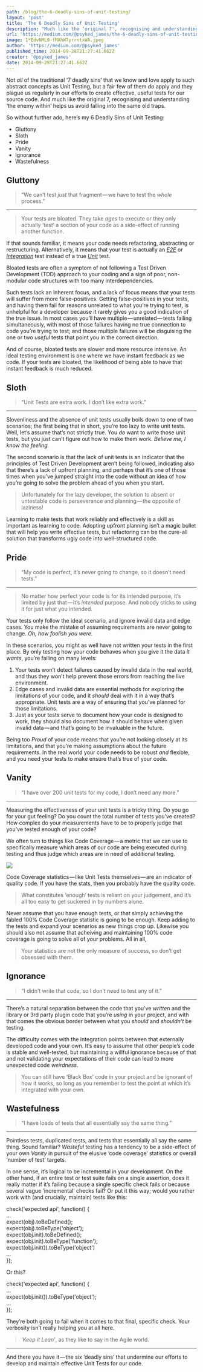 ```yaml
---
path: /blog/the-6-deadly-sins-of-unit-testing/
layout: 'post'
title: 'The 6 Deadly Sins of Unit Testing'
description: "Much like the ‘original 7', recognising and understanding ‘the enemy within’ helps us avoid falling into the same old traps."
url: 'https://medium.com/@psyked_james/the-6-deadly-sins-of-unit-testing-6b60d79b7238'
image: 1*EdvNML9-fMAhW7yrrntxWA.jpeg
author: 'https://medium.com/@psyked_james'
published_time: 2014-09-28T21:27:41.662Z
creator: '@psyked_james'
date: 2014-09-28T21:27:41.662Z
---
```


Not _all_ of the traditional ‘7 deadly sins’ that we know and love apply to such abstract concepts as Unit Testing, but a fair few of them _do_ apply and they plague us regularly in our efforts to create effective, useful tests for our source code. And much like the original 7, recognising and understanding ‘the enemy within’ helps us avoid falling into the same old traps.

So without further ado, here’s my 6 Deadly Sins of Unit Testing:

- Gluttony
- Sloth
- Pride
- Vanity
- Ignorance
- Wastefulness

## Gluttony

> “We can’t test _just_ that fragment — we have to test the _whole_ process.”

---

> Your tests are bloated. They take _ages_ to execute or they only actually ‘test’ a section of your code as a side-effect of running another function.

If that sounds familiar, it means your code needs refactoring, abstracting or restructuring. Alternatively, it means that your test is actually an [_E2E_](http://en.wikipedia.org/wiki/System_testing) or [_Integration_](http://en.wikipedia.org/wiki/Integration_testing) test instead of a true [_Unit_](http://en.wikipedia.org/wiki/Unit_testing) test.

Bloated tests are often a symptom of not following a Test Driven Development (TDD) approach to your coding and a sign of poor, non-modular code structures with too many interdependencies.

Such tests lack an inherent focus, and a lack of focus means that your tests will suffer from more false-positives. Getting false-positives in your tests, and having them fail for reasons unrelated to what you’re trying to test, is unhelpful for a developer because it rarely gives you a good indication of the true issue. In most cases you’ll have multiple — unrelated — tests failing simultaneously, with most of those failures having no true connection to code you’re trying to test; and those multiple failures will be disguising the one or two _useful_ tests that point you in the correct direction.

And of course, bloated tests are slower and more resource intensive. An ideal testing environment is one where we have instant feedback as we code. If your tests are bloated, the likelihood of being able to have that instant feedback is much reduced.

## Sloth

> “Unit Tests are extra work. I don’t like extra work.”

---

Slovenliness and the absence of unit tests usually boils down to one of two scenarios; the first being that in short, you’re too lazy to write unit tests. Well, let’s assume that’s not strictly true. You _do_ want to write those unit tests, but you just can’t figure out how to make them work. _Believe me, I know the feeling._

The second scenario is that the lack of unit tests is an indicator that the principles of Test Driven Development aren’t being followed, indicating also that there’s a lack of upfront planning, and perhaps that it’s one of those times when you’ve jumped straight into the code without an idea of how you’re going to solve the problem ahead of you when you start.

> Unfortunately for the lazy developer, the solution to absent or untestable code is perseverance and planning — the opposite of laziness!

Learning to make tests that work reliably and effectively is a skill as important as learning to code. Adopting upfront planning isn’t a magic bullet that will help you write effective tests, but refactoring can be the cure-all solution that transforms ugly code into well-structured code.

## Pride

> “My code is perfect, it’s never going to change, so it doesn’t need tests.”

---

> No matter how perfect your code is for its intended purpose, it’s limited by just that — it’s _intended_ purpose. And nobody sticks to using it for just what you intended.

Your tests only follow the ideal scenario, and ignore invalid data and edge cases. You make the mistake of assuming requirements are never going to change. _Oh, how foolish you were._

In these scenarios, you might as well have not written your tests in the first place. By only testing how your code behaves when you give it the data _it wants_, you’re failing on many levels:

1.  Your tests won’t detect failures caused by invalid data in the real world, and thus they won’t help prevent those errors from reaching the live environment.
2.  Edge cases and invalid data are essential methods for exploring the limitations of your code, and it _should_ deal with it in a way that’s appropriate. Unit tests are a way of ensuring that you’ve planned for those limitations.
3.  Just as your tests serve to document how your code is designed to work, they should also document how it should behave when given invalid data — and that’s going to be invaluable in the future.

Being too _Proud_ of your code means that you’re not looking closely at its limitations, and that you’re making assumptions about the future requirements. In the real world your code needs to be robust _and_ flexible, and you need your tests to make ensure that’s true of your code.

## Vanity

> “I have over 200 unit tests for my code, I don’t need any more.”

---

Measuring the effectiveness of your unit tests is a tricky thing. Do you go for your gut feeling? Do you count the total number of tests you’ve created? How complex do your measurements have to be to properly judge that you’ve tested enough of your code?

We often turn to things like Code Coverage — a metric that we can use to specifically measure which areas of our code are being executed during testing and thus judge which areas are in need of additional testing.

![](1*oHQmbjLVNDJoBQP_ewDzmQ.png)

Code Coverage statistics — like Unit Tests themselves — are an indicator of quality code. If you have the stats, then you probably have the quality code.

> What constitutes ‘enough’ tests is reliant on your judgement, and it’s all too easy to get suckered in by numbers alone.

Never assume that you have enough tests, or that simply achieving the fabled 100% Code Coverage statistic is going to be enough. Keep adding to the tests and expand your scenarios as new things crop up. Likewise you should also not assume that acheiving and maintaining 100% code coverage is going to solve all of your problems. All in all,

> Your statistics are not the only measure of success, so don’t get obsessed with them.

## Ignorance

> “I didn’t write that code, so I don’t need to test any of it.”

---

There’s a natural separation between the code that you’ve _written_ and the library or 3rd party plugin code that you’re _using_ in your project, and with that comes the obvious border between what you _should_ and _shouldn’t_ be testing.

The difficulty comes with the integration points between that externally developed code and your own. It’s easy to assume that other people’s code is stable and well-tested, but maintaining a willful ignorance because of that and not validating your expectations of their code can lead to more unexpected code _weirdness_.

> You can still have ‘Black Box’ code in your project and be ignorant of how it works, so long as you remember to test the point at which it’s integrated with your own.

## Wastefulness

> “I have loads of tests that all essentially say the same thing.”

---

Pointless tests, duplicated tests, and tests that essentially all say the same thing. Sound familiar? _Wasteful_ testing has a tendency to be a side-effect of your own _Vanity_ in pursuit of the elusive ‘code coverage’ statistics or overall ‘number of test’ targets.

In one sense, it’s logical to be incremental in your development. On the other hand, if an entire test or test suite fails on a single assertion, does it really matter if it’s failing because a single specific check fails or because several vague ‘incremental’ checks fail? Or put it this way; would you rather work with (and crucially, maintain) tests like this:

check('expected api', function() {  
 ...  
 expect(obj).toBeDefined();  
 expect(obj).toBeType('object');  
 expect(obj.init).toBeDefined();  
 expect(obj.init).toBeType('function');  
 expect(obj.init()).toBeType('object')  
 ...  
});

Or this?

check('expected api', function() {  
 ...  
 expect(obj.init()).toBeType('object');  
 ...  
});

They’re both going to fail when it comes to that final, specific check. Your verbosity isn’t really helping you at all here.

> ‘_Keep it Lean’_, as they like to say in the Agile world.

---

And there you have it — the six ‘deadly sins’ that undermine our efforts to develop and maintain effective Unit Tests for our code.
